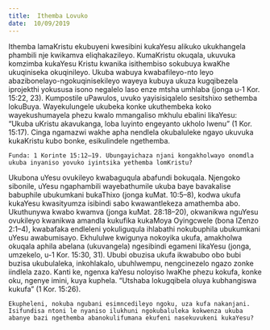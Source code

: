 ```yaml
---
title:  Ithemba Lovuko
date:  10/09/2019
---
```


Ithemba lamaKristu ekubuyeni kwesibini kukaYesu alikuko ukukhangela phambili nje kwikamva eliqhakazileyo. KumaKristu okuqala, ukuvuka komzimba kukaYesu Kristu kwanika isithembiso sokubuya kwaKhe ukuqiniseka okuqinileyo. Ukuba wabuya kwabafileyo-nto leyo abazibonelayo-ngokuqinisekileyo wayeya kubuya ukuza kugqibezela iprojekthi yokususa isono negalelo laso enze mtsha umhlaba (jonga u-1 Kor. 15:22, 23). Kumpostile uPawulos, uvuko yayisisiqalelo sesitshixo sethemba lokuBuya. Wayekulungele ukubeka konke ukuthembeka koko wayekushumayela phezu kwalo mmangaliso mkhulu ebalini likaYesu: “Ukuba uKristu akavukanga, loba luyinto engeyanto ukholo lwenu” (1 Kor. 15:17). Cinga ngamazwi wakhe apha nendlela okubaluleke ngayo ukuvuka kukaKristu kubo bonke, esikulindele ngethemba.

`Funda: 1 Korinte 15:12–19. Ubungayichaza njani kongakholwayo onomdla ukuba inyaniso yovuko iyintsika yethemba lomKristu?`

Ukubona uYesu ovukileyo kwabaguqula abafundi bokuqala. Njengoko sibonile, uYesu ngaphambili wayebathumile ukuba baye bavakalise babuphile ubukumkani bukaThixo (jonga kuMat. 10:5–8), kodwa ukufa kukaYesu kwasityumza isibindi sabo kwawantlekeza amathemba abo. Ukuthunywa kwabo kwamva (jonga kuMat. 28:18–20), okwanikwa nguYesu ovukileyo kwanikwa amandla kukufika kukaMoya Oyingcwele (bona IZenzo 2:1–4), kwabafaka endleleni yokuliguqula ihlabathi nokubuphila ubukumkani uYesu awabumisayo.  Ekhululwe kwigunya nokoyika ukufa, amakholwa okuqala aphila abelana (ukuvangela) ngesibindi egameni likaYesu (jonga, umzekelo, u-1 Kor. 15:30, 31). Ububi obuzisa ukufa ikwabubo obo bubi buzisa ukubulaleka, inkohlakalo, ubuhlwempu, nengcinezelo ngazo zonke iindlela zazo. Kanti ke, ngenxa kaYesu noloyiso lwaKhe phezu kokufa, konke oku, ngenye imini, kuya kuphela. “Utshaba lokugqibela oluya kubhangiswa kukufa” (1 Kor. 15:26).

`Ekupheleni, nokuba ngubani esimncedileyo ngoku, uza kufa nakanjani. Isifundisa ntoni le nyaniso ilukhuni ngokubaluleka kokwenza ukuba abanye bazi ngethemba abanokulifumana ekufeni nasekuvukeni kukaYesu?`